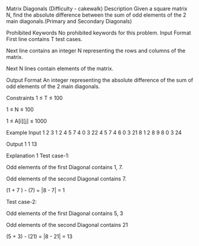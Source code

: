 Matrix Diagonals (Difficulty - cakewalk)
Description
Given a square matrix N﻿, find the absolute difference between the sum of odd elements of the 2 main diagonals.(Primary and Secondary Diagonals)

Prohibited Keywords
No prohibited keywords for this problem.
Input Format
First line contains T test cases.

Next line contains an integer N representing the rows and columns of the matrix.

Next N lines contain elements of the matrix.

Output Format
An integer representing the absolute difference of the sum of odd elements of the 2 main diagonals.

Constraints
1 ≤ T ≤ 100

1 ≤ N ≤ 100

1 ≤ A[i][j] ≤ 1000

Example
Input 1
2
3 
1 2 4
5 7 4
0 3 22
4
5 7 4 6
0 3 21 8
1 2 8 9
8 0 3 24
 
Output 1
1
13
 
Explanation 1
Test case-1:

Odd elements of the first Diagonal contains 1, 7.

Odd elements of the second Diagonal contains 7.

(1 + 7 ) - (7) = |8 - 7| = 1



Test case-2:

Odd elements of the first Diagonal contains 5, 3

Odd elements of the second Diagonal contains 21

(5 + 3) - (21) = |8 - 21| = 13

